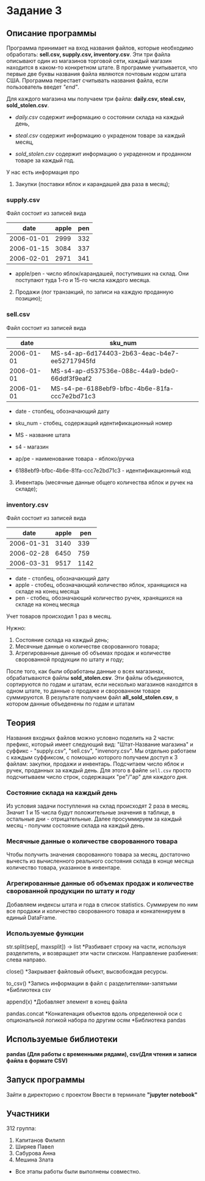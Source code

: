 # Задание 3

## Описание программы
Программа принимает на вход названия файлов, которые необходимо обработать: **sell.csv, supply.csv, inventory.csv**.
Эти три файла описывают один из магазинов торговой сети, каждый магазин находится в каком-то конкретном штате.
В программе учитывается, что первые две буквы названия файла являются почтовым кодом штата США.
Программа перестает считывать названия файла, если пользователь введет *"end"*.

Для каждого магазина мы получаем три файла: **daily.csv, steal.csv, sold_stolen.csv**.

* *daily.csv* содержит информацию о состоянии склада на каждый день,

* *steal.csv* содержит информацию о украденом товаре за каждый месяц,

* *sold_stolen.csv* содержит информацию о украденном и проданном товаре за каждый год.

У нас есть информация про
1) Закупки (поставки яблок и карандашей два раза в месяц);

### supply.csv

Файл состоит из записей вида 

date       | apple | pen
---        | ---   | ---
2006-01-01 | 2999  | 332
2006-01-15 | 3084  | 337
2006-02-01 | 2971  | 341

* apple/pen - число яблок/карандашей, поступивших на склад. Они поступают туда 1-го и 15-го числа каждого месяца.

2) Продажи (лог транзакций, по записи на каждую проданную позицию);

### sell.csv

Файл состоит из записей вида 

date       | sku_num
---        | --- 
2006-01-01 | MS-s4-ap-6d174403-2b63-4eac-b4e7-ee52717945fd
2006-01-01 | MS-s4-ap-d537536e-088c-44a9-bde0-66ddf3f9eaf2
2006-01-01 | MS-s4-pe-6188ebf9-bfbc-4b6e-81fa-ccc7e2bd71c3

* date - столбец, обозначающий дату
* sku_num - стобец, содержащий идентификационный номер

* MS - название штата
* s4 - магазин
* ap/pe - наименование товара - яблоко/ручка
* 6188ebf9-bfbc-4b6e-81fa-ccc7e2bd71c3 - идентификационный код

3) Инвентарь (месячные данные общего количества яблок и ручек на складе);

### inventory.csv

Файл состоит из записей вида 

date       | apple | pen
---        | ---   | ---
2006-01-31 | 3140  | 339
2006-02-28 | 6450  | 759
2006-03-31 | 9517  | 1142

* date - столбец, обозначающий дату
* apple - стобец, обозначающий количество яблок, хранящихся на складе на конец месяца
* pen - стобец, обозначающий количество ручек, хранящихся на складе на конец месяца

Учет товаров происходил 1 раз в месяц.

Нужно:
1) Состояние склада на каждый день;
2) Месячные данные о количестве сворованного товара;
3) Агрегированные данные об объемах продаж и количестве сворованной продукции по штату и году;
  
После того, как были обработаны данные о всех магазинах, обрабатываются файлы **sold_stolen.csv**. 
Эти файлы объединяются, сортируются по годам и штатам, если несколько магазинов находятся в одном штате, 
то данные о продаже и сворованном товаре суммируются.
В результате получаем файл **all_sold_stolen.csv**, в котором данные объеденены по годам и штатам

## Теория

Названия входных файлов можно условно поделить на 2 части: префикс, который имеет следующий вид: "Штат-Название магазина" и суффикс - "supply.csv", "sell.csv", "invenory.csv". Мы отдельно работаем с каждым суффиксом, с помощью которого получаем доступ к 3 файлам: закупки, продажи и инвентарь. Подсчитаем число яблок и ручек, проданных за каждый день. Для этого в файле `sell.csv` просто подсчитываем число строк, содержащих "pe"/"ap" для каждого дня. 

### Состояние склада на каждый день

Из условия задачи поступления на склад происходят 2 раза в месяц. Значит 1 и 15 числа будут положительные значения в таблице, в остальные дни - отрицательные. Далее просуммируем за каждый месяц - получим состояние склада на каждый день.

### Месячные данные о количестве сворованного товара

Чтобы получить значения сворованного товара за месяц, достаточно вычесть из вычисленного реального состояния склада в конце месяца количество товара, указанное в инвентаре.

### Агрегированные данные об объемах продаж и количестве сворованной продукции по штату и году

Добавляем индексы штата и года в список statistics. Суммируем по ним все продажи и количество сворованного товара и конкатенируем в единый DataFrame.

### Используемые функции

str.split(sep[, maxsplit]) -> list
*Разбивает строку на части, используя разделитель, и возвращает эти части списком. Направление разбиения: слева направо.

close() 
*Закрывает файловый объект, высвобождая ресурсы.

to_csv()
*Запись информации в файл с разделителями-запятыми 
*Библиотека csv

append(x)
*Добавляет элемент в конец файла

pandas.concat
*Конкатенация объектов вдоль определенной оси с опциональной логикой набора по другим осям
*Библиотека pandas

## Используемые библиотеки
**pandas (Для работы с временными рядами), csv(Для чтения и записи файла в формате CSV)**

## Запуск программы
Зайти в директорию с проектом 
Ввести в терминале **"jupyter notebook"**

## Участники 
312 группа:
1) Капитанов Филипп
2) Ширяев Павел
3) Сабурова Анна
4) Мешина Злата
* Все этапы работы были выполнены совместно.
